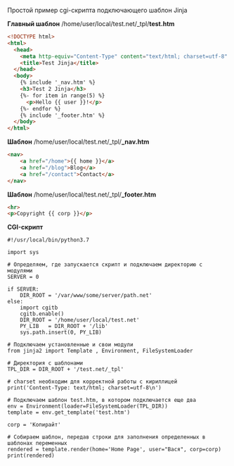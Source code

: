 Простой пример cgi-скрипта подключающего шаблон Jinja

**Главный шаблон** /home/user/local/test.net/_tpl/**test.htm**

```html
<!DOCTYPE html>
<html>
  <head>
    <meta http-equiv="Content-Type" content="text/html; charset=utf-8" />
    <title>Test Jinja</title>
  </head>
  <body>
  	{% include '_nav.htm' %}
    <h3>Test 2 Jinja</h3>
    {%- for item in range(5) %}
      <p>Hello {{ user }}!</p>
    {%- endfor %}
    {% include '_footer.htm' %}
  </body>
</html>
```

**Шаблон** /home/user/local/test.net/_tpl/**_nav.htm**

```html
<nav>
    <a href="/home">{{ home }}</a>
    <a href="/blog">Blog</a>
    <a href="/contact">Contact</a>
</nav>

```

**Шаблон** /home/user/local/test.net/_tpl/**_footer.htm**

```html
<hr>
<p>Copyright {{ corp }}</p>
```

**CGI-скрипт**

```pyhon
#!/usr/local/bin/python3.7

import sys

# Определяем, где запускается скрипт и подключаем директорию с модулями
SERVER = 0

if SERVER:
	DIR_ROOT = '/var/www/some/server/path.net'
else:
	import cgitb
	cgitb.enable()
	DIR_ROOT = '/home/user/local/test.net'
	PY_LIB   = DIR_ROOT + '/lib'
	sys.path.insert(0, PY_LIB)

# Подключаем установленные и свои модули
from jinja2 import Template , Environment, FileSystemLoader

# Директория с шаблонами
TPL_DIR = DIR_ROOT + '/test.net/_tpl'

# charset необходим для корректной работы с кириллицей
print('Content-Type: text/html; charset=utf-8\n')

# Подключаем шаблон test.htm, в котором подключается еще два
env = Environment(loader=FileSystemLoader(TPL_DIR))
template = env.get_template('test.htm')

corp = 'Копирайт'

# Собираем шаблон, передав строки для заполнения определенных в шаблонах переменных
rendered = template.render(home='Home Page', user="Вася", corp=corp)
print(rendered)
```
